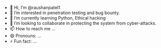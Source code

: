 - 👋 Hi, I’m @raushanpatel1
- 👀 I’m interested in penetration testing and bug bounty.
- 🌱 I’m currently learning Python, Ethical hacking
- 💞️ I’m looking to collaborate in protecting the system from cyber-attacks. 
- 📫 How to reach me ...
- 😄 Pronouns: ...
- ⚡ Fun fact: ...

<!---
raushanpatel1/raushanpatel1 is a ✨ special ✨ repository because its `README.md` (this file) appears on your GitHub profile.
You can click the Preview link to take a look at your changes.
--->
